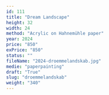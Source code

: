 ```yaml
---
id: 111
title: "Dream Landscape"
height: 32
width: 24
method: "Acrylic on Hahnemühle paper"
year: 2024
price: "850"
exPrice: "850"
status: ""
fileName: "2024-droemmelandskab.jpg"
medie: "paperpainting"
draft: "True"
slug: "droemmelandskab"
weight: "340"
---
```

